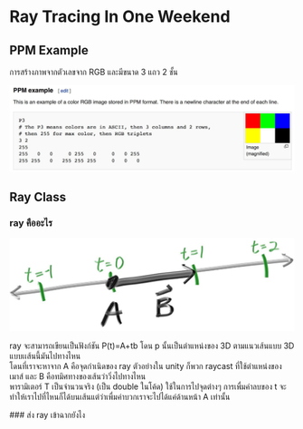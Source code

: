 # Ray Tracing In One Weekend
## PPM Example
<p> การสร้างภาพจากตัวเลขจาก RGB และมีขนาด 3 แถว 2 ชั้น </p>
<img src="image/fig-1.01-ppm.jpg">

## Ray Class
### ray คืออะไร
<img src="image/fig-1.02-lerp.jpg">
<p> ray จะสามารถเขียนเป็นฟังก์ชัน P(t)=A+tb โดน p นั้นเป็นตำแหน่งของ 3D ตามแนวเส้นแบบ 3D แบบเเส้นนี้มันไปทางไหน <br> 
โดนที่เราจะหาจาก A คือจุดกำเนิดของ ray ตัวอย่างใน unity ก็พวก raycast ที่ใช้ตำแหน่งของเมาส์ และ B คือทมิศทางของเส้นว่าวิ่งไปทางไหน <br>
พารามิเตอร์ T เป็นจำนวนจริง (เป็น double ในโค้ด) ใช้ในการไปจุดต่างๆ การเพื่มค่าลบของ t จะทำให้เราไปที่ไหนก็ได้บนเส้นแต่ว่าเพื่มค่าบวกเราจะไปได้แค่ด้านหน้า A เท่านั้น <br>
</p>
### ส่ง ray เข้าฉากยังไง


